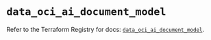 # `data_oci_ai_document_model`

Refer to the Terraform Registry for docs: [`data_oci_ai_document_model`](https://registry.terraform.io/providers/oracle/oci/6.37.0/docs/data-sources/ai_document_model).
